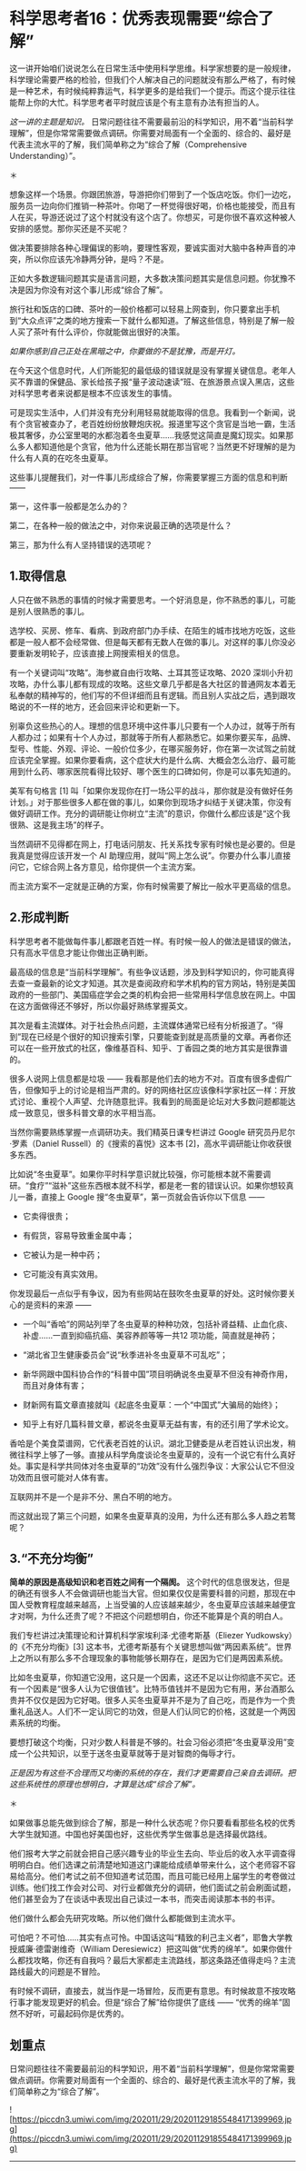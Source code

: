 # 科学思考者16：优秀表现需要“综合了解”

这一讲开始咱们说说怎么在日常生活中使用科学思维。科学家想要的是一般规律，科学理论需要严格的检验，但我们个人解决自己的问题就没有那么严格了，有时候是一种艺术，有时候纯粹靠运气，科学更多的是给我们一个提示。而这个提示往往能帮上你的大忙。科学思考者平时就应该是个有主意有办法有担当的人。

 *这一讲的主题是知识。* 日常问题往往不需要最前沿的科学知识，用不着“当前科学理解”，但是你常常需要做点调研。你需要对局面有一个全面的、综合的、最好是代表主流水平的了解，我们简单称之为“综合了解（Comprehensive Understanding）”。

＊

想象这样一个场景。你跟团旅游，导游把你们带到了一个饭店吃饭。你们一边吃，服务员一边向你们推销一种茶叶。你喝了一杯觉得很好喝，价格也能接受，而且有人在买，导游还说过了这个村就没有这个店了。你想买，可是你很不喜欢这种被人安排的感觉。那你买还是不买呢？

做决策要排除各种心理偏误的影响，要理性客观，要诚实面对大脑中各种声音的冲突，所以你应该先冷静两分钟，是吗？不是。

正如大多数逻辑问题其实是语言问题，大多数决策问题其实是信息问题。你犹豫不决是因为你没有对这个事儿形成“综合了解”。

旅行社和饭店的口碑、茶叶的一般价格都可以轻易上网查到，你只要拿出手机到“大众点评”之类的地方搜索一下就什么都知道。了解这些信息，特别是了解一般人买了茶叶有什么评价，你就能做出很好的决策。

 *如果你感到自己正处在黑暗之中，你要做的不是犹豫，而是开灯。*

在今天这个信息时代，人们所能犯的最低级的错误就是没有掌握关键信息。老年人买不靠谱的保健品、家长给孩子报“量子波动速读”班、在旅游景点误入黑店，这些对科学思考者来说都是根本不应该发生的事情。

可是现实生活中，人们并没有充分利用轻易就能取得的信息。我看到一个新闻，说有个贪官被查办了，老百姓纷纷放鞭炮庆祝。报道里写这个贪官是当地一霸，生活极其奢侈，办公室里喝的水都泡着冬虫夏草……我感觉这简直是魔幻现实。如果那么多人都知道他是个贪官，他为什么还能长期在那当官呢？当然更不好理解的是为什么有人真的在吃冬虫夏草。

这些事儿提醒我们，对一件事儿形成综合了解，你需要掌握三方面的信息和判断 ——

第一，这件事一般都是怎么办的？

第二，在各种一般的做法之中，对你来说最正确的选项是什么？

第三，那为什么有人坚持错误的选项呢？

## 1.取得信息

人只在做不熟悉的事情的时候才需要思考。一个好消息是，你不熟悉的事儿，可能是别人很熟悉的事儿。

选学校、买房、修车、看病、到政府部门办手续、在陌生的城市找地方吃饭，这些都是一般人都不会经常做、但是每天都有无数人在做的事儿。对这样的事儿你没必要重新发明轮子，应该直接上网搜索相关的信息。

有一个关键词叫“攻略”。海参崴自由行攻略、土耳其签证攻略、2020 深圳小升初攻略，办什么事儿都有现成的攻略。这些文章几乎都是各大社区的普通网友本着无私奉献的精神写的，他们写的不但详细而且有逻辑。而且别人实战之后，遇到跟攻略说的不一样的地方，还会回来评论和更新一下。

别辜负这些热心的人。理想的信息环境中这件事儿只要有一个人办过，就等于所有人都办过；如果有十个人办过，那就等于所有人都熟悉它。如果你要买车，品牌、型号、性能、外观、评论、一般价位多少，在哪买服务好，你在第一次试驾之前就应该完全掌握。如果你要看病，这个症状大约是什么病、大概会怎么治疗、最可能用到什么药、哪家医院看得比较好、哪个医生的口碑如何，你是可以事先知道的。

美军有句格言 [1] 叫「如果你发现你在打一场公平的战斗，那你就是没有做好任务计划。」对于那些很多人都在做的事儿，如果你到现场才纠结于关键决策，你没有做好调研工作。充分的调研能让你树立“主流”的意识，你做什么都应该是“这个我很熟、这是我主场”的样子。

当然调研不见得都在网上，打电话问朋友、托关系找专家有时候也是必要的。但是我真是觉得应该开发一个 AI 助理应用，就叫“网上怎么说”。你要办什么事儿直接问它，它综合网上各方意见，给你提供一个主流方案。

而主流方案不一定就是正确的方案，你有时候需要了解比一般水平更高级的信息。

## 2.形成判断

科学思考者不能做每件事儿都跟老百姓一样。有时候一般人的做法是错误的做法，只有高水平信息才能让你做出正确判断。

最高级的信息是“当前科学理解”。有些争议话题，涉及到科学知识的，你可能真得去查一查最新的论文才知道。其次是查阅政府和学术机构的官方网站，特别是美国政府的一些部门、美国癌症学会之类的机构会把一些常用科学信息放在网上。中国在这方面做得还不够好，所以你最好熟练掌握英文。

其次是看主流媒体。对于社会热点问题，主流媒体通常已经有分析报道了。“得到”现在已经是个很好的知识搜索引擎，只要能查到就是高质量的文章。再者你还可以在一些开放式的社区，像维基百科、知乎、丁香园之类的地方其实是很靠谱的。

很多人说网上信息都是垃圾 —— 我看那是他们去的地方不对。百度有很多虚假广告，但像知乎上的讨论是相当严肃的。好的网络社区应该像科学家社区一样：开放式讨论、重视个人声望、允许随意批评。我看到的局面是论坛对大多数问题都能达成一致意见，很多科普文章的水平相当高。

当然你需要熟练掌握一点调研功夫。我们精英日课专栏讲过 Google 研究员丹尼尔·罗素（Daniel Russell）的《搜索的喜悦》这本书 [2]，高水平调研能让你收获很多东西。

比如说“冬虫夏草”。如果你平时科学意识就比较强，你可能根本就不需要调研。“食疗”“滋补”这些东西根本就不科学，都是老一套的错误认识。如果你想较真儿一番，直接上 Google 搜“冬虫夏草”，第一页就会告诉你以下信息 ——

* 它卖得很贵；

* 有假货，容易导致重金属中毒；

* 它被认为是一种中药；

* 它可能没有真实效用。

你发现最后一点似乎有争议，因为有些网站在鼓吹冬虫夏草的好处。这时候你要关心的是资料的来源 ——

* 一个叫“香哈”的网站列举了冬虫夏草的种种功效，包括补肾益精、止血化痰、补虚……一直到抑癌抗癌、美容养颜等等一共12 项功能，简直就是神药；

* “湖北省卫生健康委员会”说“秋季进补冬虫夏草不可乱吃”；

* 新华网跟中国科协合作的“科普中国”项目明确说冬虫夏草不但没有神奇作用，而且对身体有害；

* 财新网有篇文章直接就叫《起底冬虫夏草：一个“中国式”大骗局的始终》；

* 知乎上有好几篇科普文章，都说冬虫夏草无益有害，有的还引用了学术论文。

香哈是个美食菜谱网，它代表老百姓的认识。湖北卫健委是从老百姓认识出发，稍微往科学上够了一够。直接从科学角度谈论冬虫夏草的，没有一个说它有什么真好处。事实是科学共同体对冬虫夏草的“功效”没有什么强烈争议：大家公认它不但没功效而且很可能对人体有害。

互联网并不是一个是非不分、黑白不明的地方。

而这就出现了第三个问题，如果冬虫夏草真的没用，为什么还有那么多人趋之若鹜呢？

## 3.“不充分均衡”

 **简单的原因是高级知识和老百姓之间有一个隔阂。** 这个时代的信息很发达，但是的确还有很多人不会做调研也能当大官。但如果仅仅是需要科普的问题，那现在中国人受教育程度越来越高，上当受骗的人应该越来越少，冬虫夏草应该越来越便宜才对啊，为什么还贵了呢？不把这个问题想明白，你还不能算是个真的明白人。

我们专栏讲过决策理论和计算机科学家埃利泽·尤德考斯基（Eliezer Yudkowsky）的《不充分均衡》[3] 这本书，尤德考斯基有个关键思想叫做“两因素系统”。世界上之所以有那么多不合理现象的事物能够长期存在，是因为它们是两因素系统。

比如冬虫夏草，你知道它没用，这只是一个因素，这还不足以让你彻底不买它。还有一个因素是“很多人认为它很值钱”。比特币值钱并不是因为它有用，茅台酒那么贵并不仅仅是因为它好喝。很多人买冬虫夏草并不是为了自己吃，而是作为一个贵重礼品送人。人们不一定认同它的功效，但是人们认同它的价格，这就是一个两因素系统的均衡。

要想打破这个均衡，只对少数人科普是不够的。社会习俗必须把“冬虫夏草没用”变成一个公共知识，以至于送冬虫夏草就等于是对智商的侮辱才行。

 *正是因为有这些不合理而又均衡的系统的存在，我们才更需要自己亲自去调研。把这些系统性的原理也想明白，才算是达成“综合了解”。*

＊

如果做事总能先做到综合了解，那是一种什么状态呢？你只要看看那些名校的优秀大学生就知道。中国也好美国也好，这些优秀学生做事总是选择最优路线。

他们报考大学之前就会把自己感兴趣专业的毕业生去向、毕业后的收入水平调查得明明白白。他们选课之前清楚地知道这门课能给成绩单带来什么，这个老师容不容易给高分。他们考试之前不但知道考试范围，而且可能已经用上届学生的考卷做过训练。他们找工作会对公司、对行业都做充分的调研，他们面试之前会刷面试题，他们甚至会为了在谈话中表现出自己读过一本书，而突击阅读那本书的书评。

他们做什么都会先研究攻略。所以他们做什么都能做到主流水平。

可怕吧？不可怕……其实有点可怜。中国话这叫“精致的利己主义者”，耶鲁大学教授威廉·德雷谢维奇（William Deresiewicz）把这叫做“优秀的绵羊”。如果你做什么都找攻略，你还有自我吗？最后大家都走主流路线，那这条路还值得走吗？主流路线最大的问题是不冒险。

有时候不调研，直接去，就当作是一场冒险，反而更有意思。有时候故意不按攻略行事才能发现更好的机会。但是“综合了解”给你提供了底线 —— “优秀的绵羊”固然不好听，可最起码你是优秀的。

## 划重点

日常问题往往不需要最前沿的科学知识，用不着“当前科学理解”，但是你常常需要做点调研。你需要对局面有一个全面的、综合的、最好是代表主流水平的了解，我们简单称之为“综合了解”。

![https://piccdn3.umiwi.com/img/202011/29/202011291855484171399969.jpg](https://piccdn3.umiwi.com/img/202011/29/202011291855484171399969.jpg)

---
